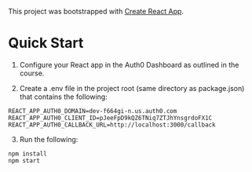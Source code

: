This project was bootstrapped with [Create React App](https://github.com/facebook/create-react-app).

# Quick Start

1. Configure your React app in the Auth0 Dashboard as outlined in the course.

2. Create a .env file in the project root (same directory as package.json) that contains the following:

```
REACT_APP_AUTH0_DOMAIN=dev-f664gi-n.us.auth0.com
REACT_APP_AUTH0_CLIENT_ID=pJeeFpD9kQZ6TNiq7ZTJhYnsgrdoFX1C
REACT_APP_AUTH0_CALLBACK_URL=http://localhost:3000/callback
```

3. Run the following:

```
npm install
npm start
```

